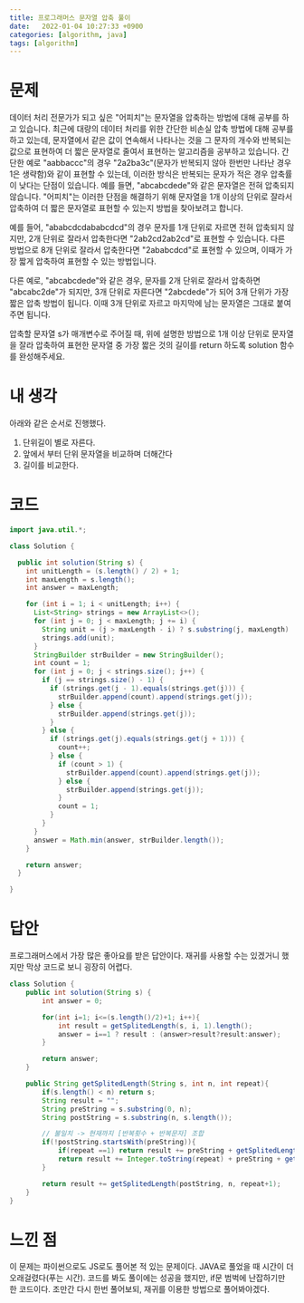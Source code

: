 ```yaml
---
title: 프로그래머스 문자열 압축 풀이
date:   2022-01-04 10:27:33 +0900
categories: [algorithm, java]
tags: [algorithm]
---
```


# 문제

데이터 처리 전문가가 되고 싶은 "어피치"는 문자열을 압축하는 방법에 대해 공부를 하고 있습니다. 최근에 대량의 데이터 처리를 위한 간단한 비손실 압축 방법에 대해 공부를 하고 있는데, 문자열에서 같은 값이 연속해서
나타나는 것을 그 문자의 개수와 반복되는 값으로 표현하여 더 짧은 문자열로 줄여서 표현하는 알고리즘을 공부하고 있습니다. 간단한 예로 "aabbaccc"의 경우 "2a2ba3c"(문자가 반복되지 않아 한번만 나타난
경우 1은 생략함)와 같이 표현할 수 있는데, 이러한 방식은 반복되는 문자가 적은 경우 압축률이 낮다는 단점이 있습니다. 예를 들면, "abcabcdede"와 같은 문자열은 전혀 압축되지 않습니다. "어피치"는
이러한 단점을 해결하기 위해 문자열을 1개 이상의 단위로 잘라서 압축하여 더 짧은 문자열로 표현할 수 있는지 방법을 찾아보려고 합니다.

예를 들어, "ababcdcdababcdcd"의 경우 문자를 1개 단위로 자르면 전혀 압축되지 않지만, 2개 단위로 잘라서 압축한다면 "2ab2cd2ab2cd"로 표현할 수 있습니다. 다른 방법으로 8개 단위로
잘라서 압축한다면 "2ababcdcd"로 표현할 수 있으며, 이때가 가장 짧게 압축하여 표현할 수 있는 방법입니다.

다른 예로, "abcabcdede"와 같은 경우, 문자를 2개 단위로 잘라서 압축하면 "abcabc2de"가 되지만, 3개 단위로 자른다면 "2abcdede"가 되어 3개 단위가 가장 짧은 압축 방법이 됩니다. 이때
3개 단위로 자르고 마지막에 남는 문자열은 그대로 붙여주면 됩니다.

압축할 문자열 s가 매개변수로 주어질 때, 위에 설명한 방법으로 1개 이상 단위로 문자열을 잘라 압축하여 표현한 문자열 중 가장 짧은 것의 길이를 return 하도록 solution 함수를 완성해주세요.

# 내 생각

아래와 같은 순서로 진행했다.

1. 단위길이 별로 자른다.
2. 앞에서 부터 단위 문자열을 비교하며 더해간다
3. 길이를 비교한다.

# 코드
```java
import java.util.*;

class Solution {

  public int solution(String s) {
    int unitLength = (s.length() / 2) + 1;
    int maxLength = s.length();
    int answer = maxLength;

    for (int i = 1; i < unitLength; i++) {
      List<String> strings = new ArrayList<>();
      for (int j = 0; j < maxLength; j += i) {
        String unit = (j > maxLength - i) ? s.substring(j, maxLength) : s.substring(j, j + i);
        strings.add(unit);
      }
      StringBuilder strBuilder = new StringBuilder();
      int count = 1;
      for (int j = 0; j < strings.size(); j++) {
        if (j == strings.size() - 1) {
          if (strings.get(j - 1).equals(strings.get(j))) {
            strBuilder.append(count).append(strings.get(j));
          } else {
            strBuilder.append(strings.get(j));
          }
        } else {
          if (strings.get(j).equals(strings.get(j + 1))) {
            count++;
          } else {
            if (count > 1) {
              strBuilder.append(count).append(strings.get(j));
            } else {
              strBuilder.append(strings.get(j));
            }
            count = 1;
          }
        }
      }
      answer = Math.min(answer, strBuilder.length());
    }

    return answer;
  }

}
```
# 답안
프로그래머스에서 가장 많은 좋아요를 받은 답안이다. 재귀를 사용할 수는 있겠거니 했지만 막상 코드로 보니 굉장히 어렵다.
```java
class Solution {
    public int solution(String s) {
        int answer = 0;

        for(int i=1; i<=(s.length()/2)+1; i++){
            int result = getSplitedLength(s, i, 1).length();
            answer = i==1 ? result : (answer>result?result:answer);
        }

        return answer;
    }

    public String getSplitedLength(String s, int n, int repeat){
        if(s.length() < n) return s;
        String result = "";
        String preString = s.substring(0, n);
        String postString = s.substring(n, s.length());

        // 불일치 -> 현재까지 [반복횟수 + 반복문자] 조합
        if(!postString.startsWith(preString)){
            if(repeat ==1) return result += preString + getSplitedLength(postString, n, 1);
            return result += Integer.toString(repeat) + preString + getSplitedLength(postString, n, 1);
        }

        return result += getSplitedLength(postString, n, repeat+1);
    }
}
```

# 느낀 점
이 문제는 파이썬으로도 JS로도 풀어본 적 있는 문제이다. JAVA로 풀었을 때 시간이 더 오래걸렸다(푸는 시간). 코드를 봐도 풀이에는 성공을 했지만, if문 범벅에 난잡하기만 한 코드이다.
조만간 다시 한번 풀어보되, 재귀를 이용한 방법으로 풀어봐야겠다.
